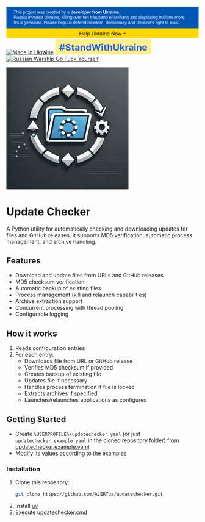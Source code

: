 [![Stand With Ukraine](https://raw.githubusercontent.com/vshymanskyy/StandWithUkraine/main/banner-direct-single.svg)](https://stand-with-ukraine.pp.ua)
[![Made in Ukraine](https://img.shields.io/badge/made_in-Ukraine-ffd700.svg?labelColor=0057b7)](https://stand-with-ukraine.pp.ua)
[![Stand With Ukraine](https://raw.githubusercontent.com/vshymanskyy/StandWithUkraine/main/badges/StandWithUkraine.svg)](https://stand-with-ukraine.pp.ua)
[![Russian Warship Go Fuck Yourself](https://raw.githubusercontent.com/vshymanskyy/StandWithUkraine/main/badges/RussianWarship.svg)](https://stand-with-ukraine.pp.ua)

<img src="media/icon.png" height="320">

# Update Checker

A Python utility for automatically checking and downloading updates for files and GitHub releases. It supports MD5 verification, automatic process management, and archive handling.

## Features

- Download and update files from URLs and GitHub releases
- MD5 checksum verification
- Automatic backup of existing files
- Process management (kill and relaunch capabilities)
- Archive extraction support
- Concurrent processing with thread pooling
- Configurable logging

## How it works
1. Reads configuration entries
2. For each entry:
   - Downloads file from URL or GitHub release
   - Verifies MD5 checksum if provided
   - Creates backup of existing file
   - Updates file if necessary
   - Handles process termination if file is locked
   - Extracts archives if specified
   - Launches/relaunches applications as configured

## Getting Started

- Create `%USERPROFILE%\updatechecker.yaml` (or just `updatechecker.example.yaml` in the cloned repository folder) from [updatechecker.example.yaml](updatechecker.example.yaml)
- Modify its values according to the examples

### Installation
1. Clone this repository:
   ```bash
   git clone https://github.com/ALERTua/updatechecker.git
   ```
2. Install [uv](https://docs.astral.sh/uv/getting-started/installation/) 
3. Execute [updatechecker.cmd](updatechecker.cmd)
